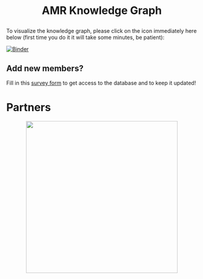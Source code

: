 # <p align="center"> **AMR Knowledge Graph** </p>

To visualize the knowledge graph, please click on the icon immediately here below (first time you do it it will take some minutes, be patient): 

[![Binder](https://mybinder.org/badge_logo.svg)](https://mybinder.org/v2/gh/ITeMP-temp/AMR-KG/main?urlpath=desktop)


## Add new members?

Fill in this [survey form](https://forms.gle/nvv7GGBWE7uineg47) to get access to the database and to keep it updated!


# Partners
<p align="center">
    <img src="https://www.imi.europa.eu/sites/default/files/styles/facebook/public/projects/logos/IMI%20AMR%20Accelerator_logo.jpg?itok=ghj1Z1T0" width="400">
</p>
